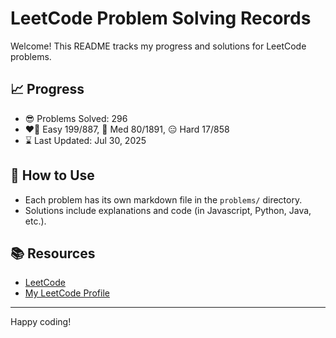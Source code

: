 # LeetCode Problem Solving Records

Welcome! This README tracks my progress and solutions for LeetCode problems.

## 📈 Progress

- 😎 Problems Solved: 296
- ❤️‍🔥 Easy 199/887, 🤔 Med 80/1891, 😑 Hard 17/858
- ⌛️ Last Updated: Jul 30, 2025

## 🚀 How to Use

- Each problem has its own markdown file in the `problems/` directory.
- Solutions include explanations and code (in Javascript, Python, Java, etc.).

## 📚 Resources

- [LeetCode](https://leetcode.com/)
- [My LeetCode Profile](https://leetcode.com/u/tonidevvn/)

---

Happy coding!